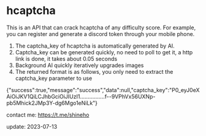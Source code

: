 # hcaptcha
This is an API that can crack hcaptcha of any difficulty score. For example, you can register and generate a discord token through your mobile phone.

1. The captcha_key of hcaptcha is automatically generated by AI.
2. Captcha_key can be generated quickly, no need to poll to get it, a http link is done, it takes about 0.05 seconds
3. Background AI quickly iteratively upgrades images
4. The returned format is as follows, you only need to extract the captcha_key parameter to use

{"success":true,"message":"success","data":null,"captcha_key":"P0_eyJ0eXAiOiJKV1QiLCJhbGciOiJIUzI1................f--9VPhVx56UXNp-pb5Mhick2JMp3Y-dg6Mgo1eNiLk"}

contact me: https://t.me/shineho

update: 2023-07-13
